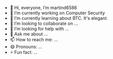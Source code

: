 - 👋 Hi, everyone, I’m martind6586
-  🔭 I’m currently working on Computer Security
- 🌱 I’m currently learning about BTC. It's elegant.
- 👯 I’m looking to collaborate on ...
- 🤔 I’m looking for help with ...
- 💬 Ask me about ...
- 📫 How to reach me: ...
- 😄 Pronouns: ...
- ⚡ Fun fact: ...

